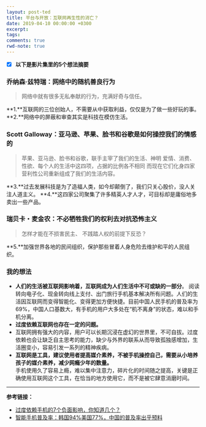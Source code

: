 ```yaml
---
layout: post-ted
title: 平台与开放：互联网再生性的消亡？
date: 2019-04-10 00:00:00 +0300
excerpt:
tags:
comments: true
rwd-note: true
---
```


- [x] **以下是影片集里的5个想法摘要**

### 乔纳森·兹特瑞：网络中的随机善良行为
> 网络中就有很多无私奉献的行为，充满好奇与信任。

**1.**互联网的三位创始人，不需要从中获取利益，仅仅是为了做一些好玩的事。
**2.**网络中的屏蔽和审查其实是科技在模仿生活。 

### Scott Galloway：亚马逊、苹果、脸书和谷歌是如何操控我们的情感的

> 苹果、亚马逊、脸书和谷歌，联手主宰了我们的生活、神明 爱情、消费、性欲、每个人的生活中这四项，占据的比例各不相同 而现在它们化身四家营利性公司重新组成了我们的生活内容。

**3.**过去发展科技是为了造福人类，如今却颠倒了，我们只关心股价，没人关注人道主义。
**4.**这四家公司聚集了许多精英人才人才，可目标却是庸俗地多卖出一些产品。


### 瑞贝卡・麦金农：不必牺牲我们的权利去对抗恐怖主义
> 怎样才能在不损害民主、 不践踏人权的前提下反恐？

**5.**加强世界各地的民间组织，保护那些冒着人身危险去维护和平的人民组织。 

### 我的想法
- **人们的生活被互联网影响着，互联网成为人们生活中不可或缺的一部分**。
阅读转向电子化、现金转向线上支付、出门旅行手机基本解决所有问题。人们的生活因互联网而变得智能化、变得更加方便快捷。目前中国人民手机的普及率为69%，中国人口基数大，有手机的用户大多处在“机不离身”的状态，难以和手机分离。
- **过度依赖互联网也存在一定的问题。**
- 互联网拥有强大的内容，用户可以长期沉浸在虚幻的世界里，不可自拔。过度依赖也会让缺乏自主思考的能力，缺少与外界的联系从而导致孤独感增加，生活圈变小，容易引发一系列的精神疾病。
- **互联网是工具，建议使用者提高媒介素养，不被手机操控自己，需要从小培养孩子的媒介素养，减少网瘾少年的数量。**   
手机使用久了容易上瘾，难以集中注意力，碎片化的时间随之提高，关键是正确使用互联网这个工具，在恰当的地方使用它，而不是被它肆意消磨时间。


----------------
**参考链接：**
- [过度依赖手机的7个负面影响，你知道几个？](http://www.sohu.com/a/283903525_100020573)
- [智能手机普及率：韩国94%美国77%，中国的普及率出乎预料](https://baijiahao.baidu.com/s?id=1628535951667758451&wfr=spider&for=pc)
